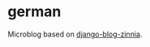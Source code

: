 # german

Microblog based on [django-blog-zinnia](https://github.com/Fantomas42/django-blog-zinnia).
